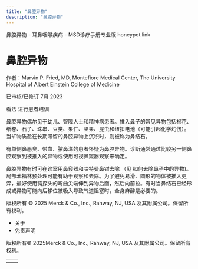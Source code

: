 ```yaml
---
title: "鼻腔异物"
description: "鼻腔异物"
---
```


﻿鼻腔异物 \- 耳鼻咽喉疾病 \- MSD诊疗手册专业版 honeypot link

# 鼻腔异物

作者：Marvin P. Fried, MD, Montefiore Medical Center, The University Hospital of Albert Einstein College of
Medicine

已审核/已修订 7月 2023

看法 进行患者培训

鼻腔异物偶尔见于幼儿、智障人士和精神病患者。推入鼻子的常见异物包括棉花、纸卷、石子、珠串、豆类、果仁、坚果、昆虫和纽扣电池（可能引起化学灼伤）。当矿物质盐在长期滞留的鼻腔异物上沉积时，则被称为鼻结石。

有单侧鼻恶臭、带血、脓鼻涕的患者怀疑为鼻腔异物。诊断通常通过比较另一侧鼻腔观察到被推入的异物或使用可视鼻窥器观察来确定。

鼻腔异物有时可在诊室用鼻窥器和哈特曼鼻钳去除 （见 如何去除鼻子中的异物)。局部苯福林预处理可能有助于观察和去除。为了避免易滑、圆形的物体被推入更深，最好使用钝探头的弯曲尖端伸到异物后面，然后向前拉。有时当鼻结石已经形成或异物可能向后移位被吸入导致气道阻塞时，全身麻醉是必要的。



版权所有 © 2025
Merck & Co., Inc., Rahway, NJ, USA 及其附属公司。保留所有权利。

- 关于
- 免责声明

版权所有© 2025Merck & Co., Inc., Rahway, NJ, USA 及其附属公司。保留所有权利。

|     |     |
| --- | --- |
|  |  |